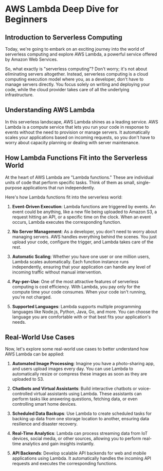# AWS Lambda Deep Dive for Beginners

## Introduction to Serverless Computing

Today, we're going to embark on an exciting journey into the world of serverless computing and explore AWS Lambda, a powerful service offered by Amazon Web Services.

So, what exactly is "serverless computing"? Don't worry; it's not about eliminating servers altogether. Instead, serverless computing is a cloud computing execution model where you, as a developer, don't have to manage servers directly. You focus solely on writing and deploying your code, while the cloud provider takes care of all the underlying infrastructure.

## Understanding AWS Lambda

In this serverless landscape, AWS Lambda shines as a leading service. AWS Lambda is a compute service that lets you run your code in response to events without the need to provision or manage servers. It automatically scales your applications based on incoming requests, so you don't have to worry about capacity planning or dealing with server maintenance.

## How Lambda Functions Fit into the Serverless World

At the heart of AWS Lambda are "Lambda functions." These are individual units of code that perform specific tasks. Think of them as small, single-purpose applications that run independently.

Here's how Lambda functions fit into the serverless world:

1. **Event-Driven Execution**: Lambda functions are triggered by events. An event could be anything, like a new file being uploaded to Amazon S3, a request hitting an API, or a specific time on the clock. When an event occurs, Lambda executes the corresponding function.

2. **No Server Management**: As a developer, you don't need to worry about managing servers. AWS handles everything behind the scenes. You just upload your code, configure the trigger, and Lambda takes care of the rest.

3. **Automatic Scaling**: Whether you have one user or one million users, Lambda scales automatically. Each function instance runs independently, ensuring that your application can handle any level of incoming traffic without manual intervention.

4. **Pay-per-Use**: One of the most attractive features of serverless computing is cost efficiency. With Lambda, you pay only for the compute time your code consumes. When your code isn't running, you're not charged.

5. **Supported Languages**: Lambda supports multiple programming languages like Node.js, Python, Java, Go, and more. You can choose the language you are comfortable with or that best fits your application's needs.

## Real-World Use Cases

Now, let's explore some real-world use cases to better understand how AWS Lambda can be applied:

1. **Automated Image Processing**: Imagine you have a photo-sharing app, and users upload images every day. You can use Lambda to automatically resize or compress these images as soon as they are uploaded to S3.

2. **Chatbots and Virtual Assistants**: Build interactive chatbots or voice-controlled virtual assistants using Lambda. These assistants can perform tasks like answering questions, fetching data, or even controlling smart home devices.

3. **Scheduled Data Backups**: Use Lambda to create scheduled tasks for backing up data from one storage location to another, ensuring data resilience and disaster recovery.

4. **Real-Time Analytics**: Lambda can process streaming data from IoT devices, social media, or other sources, allowing you to perform real-time analytics and gain insights instantly.

5. **API Backends**: Develop scalable API backends for web and mobile applications using Lambda. It automatically handles the incoming API requests and executes the corresponding functions.
